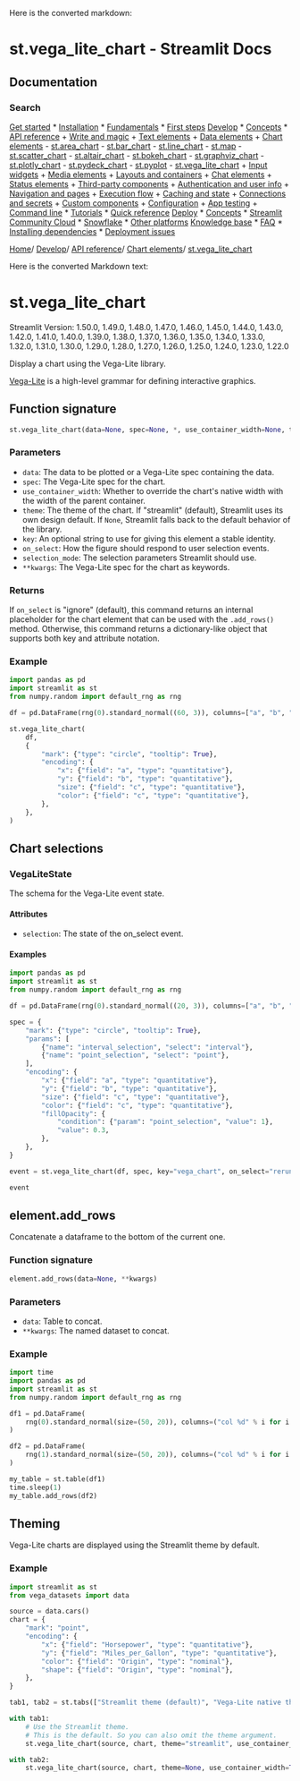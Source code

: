 Here is the converted markdown:

# st.vega_lite_chart - Streamlit Docs
## Documentation
### Search
[Get started](/get-started)
	* [Installation](/get-started/installation)
	* [Fundamentals](/get-started/fundamentals)
	* [First steps](/get-started/tutorials)
[Develop](/develop)
	* [Concepts](/develop/concepts)
	* [API reference](/develop/api-reference)
		+ [Write and magic](/develop/api-reference/write-magic)
		+ [Text elements](/develop/api-reference/text)
		+ [Data elements](/develop/api-reference/data)
		+ [Chart elements](/develop/api-reference/charts)
			- [st.area_chart](/develop/api-reference/charts/st.area_chart)
			- [st.bar_chart](/develop/api-reference/charts/st.bar_chart)
			- [st.line_chart](/develop/api-reference/charts/st.line_chart)
			- [st.map](/develop/api-reference/charts/st.map)
			- [st.scatter_chart](/develop/api-reference/charts/st.scatter_chart)
			- [st.altair_chart](/develop/api-reference/charts/st.altair_chart)
			- [st.bokeh_chart](/develop/api-reference/charts/st.bokeh_chart)
			- [st.graphviz_chart](/develop/api-reference/charts/st.graphviz_chart)
			- [st.plotly_chart](/develop/api-reference/charts/st.plotly_chart)
			- [st.pydeck_chart](/develop/api-reference/charts/st.pydeck_chart)
			- [st.pyplot](/develop/api-reference/charts/st.pyplot)
			- [st.vega_lite_chart](/develop/api-reference/charts/st.vega_lite_chart)
		+ [Input widgets](/develop/api-reference/widgets)
		+ [Media elements](/develop/api-reference/media)
		+ [Layouts and containers](/develop/api-reference/layout)
		+ [Chat elements](/develop/api-reference/chat)
		+ [Status elements](/develop/api-reference/status)
		+ [Third-party components](https://streamlit.io/components)
		+ [Authentication and user info](/develop/api-reference/user)
		+ [Navigation and pages](/develop/api-reference/navigation)
		+ [Execution flow](/develop/api-reference/execution-flow)
		+ [Caching and state](/develop/api-reference/caching-and-state)
		+ [Connections and secrets](/develop/api-reference/connections)
		+ [Custom components](/develop/api-reference/custom-components)
		+ [Configuration](/develop/api-reference/configuration)
		+ [App testing](/develop/api-reference/app-testing)
		+ [Command line](/develop/api-reference/cli)
	* [Tutorials](/develop/tutorials)
	* [Quick reference](/develop/quick-reference)
[Deploy](/deploy)
	* [Concepts](/deploy/concepts)
	* [Streamlit Community Cloud](/deploy/streamlit-community-cloud)
	* [Snowflake](/deploy/snowflake)
	* [Other platforms](/deploy/tutorials)
[Knowledge base](/knowledge-base)
	* [FAQ](/knowledge-base/using-streamlit)
	* [Installing dependencies](/knowledge-base/dependencies)
	* [Deployment issues](/knowledge-base/deploy)

[Home](/)/
[Develop](/develop)/
[API reference](/develop/api-reference)/
[Chart elements](/develop/api-reference/charts)/
[st.vega_lite_chart](/develop/api-reference/charts/st.vega_lite_chart)

Here is the converted Markdown text:

# st.vega_lite_chart
Streamlit Version: 1.50.0, 1.49.0, 1.48.0, 1.47.0, 1.46.0, 1.45.0, 1.44.0, 1.43.0, 1.42.0, 1.41.0, 1.40.0, 1.39.0, 1.38.0, 1.37.0, 1.36.0, 1.35.0, 1.34.0, 1.33.0, 1.32.0, 1.31.0, 1.30.0, 1.29.0, 1.28.0, 1.27.0, 1.26.0, 1.25.0, 1.24.0, 1.23.0, 1.22.0

Display a chart using the Vega-Lite library.

[Vega-Lite](https://vega.github.io/vega-lite/) is a high-level grammar for defining interactive graphics.

## Function signature
```python
st.vega_lite_chart(data=None, spec=None, *, use_container_width=None, theme="streamlit", key=None, on_select="ignore", selection_mode=None, **kwargs)
```
### Parameters

* `data`: The data to be plotted or a Vega-Lite spec containing the data.
* `spec`: The Vega-Lite spec for the chart.
* `use_container_width`: Whether to override the chart's native width with the width of the parent container.
* `theme`: The theme of the chart. If "streamlit" (default), Streamlit uses its own design default. If `None`, Streamlit falls back to the default behavior of the library.
* `key`: An optional string to use for giving this element a stable identity.
* `on_select`: How the figure should respond to user selection events.
* `selection_mode`: The selection parameters Streamlit should use.
* `**kwargs`: The Vega-Lite spec for the chart as keywords.

### Returns
If `on_select` is "ignore" (default), this command returns an internal placeholder for the chart element that can be used with the `.add_rows()` method. Otherwise, this command returns a dictionary-like object that supports both key and attribute notation.

### Example
```python
import pandas as pd
import streamlit as st
from numpy.random import default_rng as rng

df = pd.DataFrame(rng(0).standard_normal((60, 3)), columns=["a", "b", "c"])

st.vega_lite_chart(
    df,
    {
        "mark": {"type": "circle", "tooltip": True},
        "encoding": {
            "x": {"field": "a", "type": "quantitative"},
            "y": {"field": "b", "type": "quantitative"},
            "size": {"field": "c", "type": "quantitative"},
            "color": {"field": "c", "type": "quantitative"},
        },
    },
)
```
## Chart selections

### VegaLiteState
The schema for the Vega-Lite event state.

#### Attributes
* `selection`: The state of the on_select event.

#### Examples
```python
import pandas as pd
import streamlit as st
from numpy.random import default_rng as rng

df = pd.DataFrame(rng(0).standard_normal((20, 3)), columns=["a", "b", "c"])

spec = {
    "mark": {"type": "circle", "tooltip": True},
    "params": [
        {"name": "interval_selection", "select": "interval"},
        {"name": "point_selection", "select": "point"},
    ],
    "encoding": {
        "x": {"field": "a", "type": "quantitative"},
        "y": {"field": "b", "type": "quantitative"},
        "size": {"field": "c", "type": "quantitative"},
        "color": {"field": "c", "type": "quantitative"},
        "fillOpacity": {
            "condition": {"param": "point_selection", "value": 1},
            "value": 0.3,
        },
    },
}

event = st.vega_lite_chart(df, spec, key="vega_chart", on_select="rerun")

event
```
## element.add_rows
Concatenate a dataframe to the bottom of the current one.

### Function signature
```python
element.add_rows(data=None, **kwargs)
```
### Parameters

* `data`: Table to concat.
* `**kwargs`: The named dataset to concat.

### Example
```python
import time
import pandas as pd
import streamlit as st
from numpy.random import default_rng as rng

df1 = pd.DataFrame(
    rng(0).standard_normal(size=(50, 20)), columns=("col %d" % i for i in range(20))
)

df2 = pd.DataFrame(
    rng(1).standard_normal(size=(50, 20)), columns=("col %d" % i for i in range(20))
)

my_table = st.table(df1)
time.sleep(1)
my_table.add_rows(df2)
```
## Theming
Vega-Lite charts are displayed using the Streamlit theme by default.

### Example
```python
import streamlit as st
from vega_datasets import data

source = data.cars()
chart = {
    "mark": "point",
    "encoding": {
        "x": {"field": "Horsepower", "type": "quantitative"},
        "y": {"field": "Miles_per_Gallon", "type": "quantitative"},
        "color": {"field": "Origin", "type": "nominal"},
        "shape": {"field": "Origin", "type": "nominal"},
    },
}

tab1, tab2 = st.tabs(["Streamlit theme (default)", "Vega-Lite native theme"])

with tab1:
    # Use the Streamlit theme.
    # This is the default. So you can also omit the theme argument.
    st.vega_lite_chart(source, chart, theme="streamlit", use_container_width=True)

with tab2:
    st.vega_lite_chart(source, chart, theme=None, use_container_width=True)
```